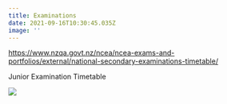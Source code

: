 ```yaml
---
title: Examinations
date: 2021-09-16T10:30:45.035Z
image: ''
---
```

<https://www.nzqa.govt.nz/ncea/ncea-exams-and-portfolios/external/national-secondary-examinations-timetable/>

Junior Examination Timetable

![](https://res.cloudinary.com/ruapehu-college/image/upload/v1668992669/Junior_Exam_Timetable_2022_cbc4xk.jpg)
